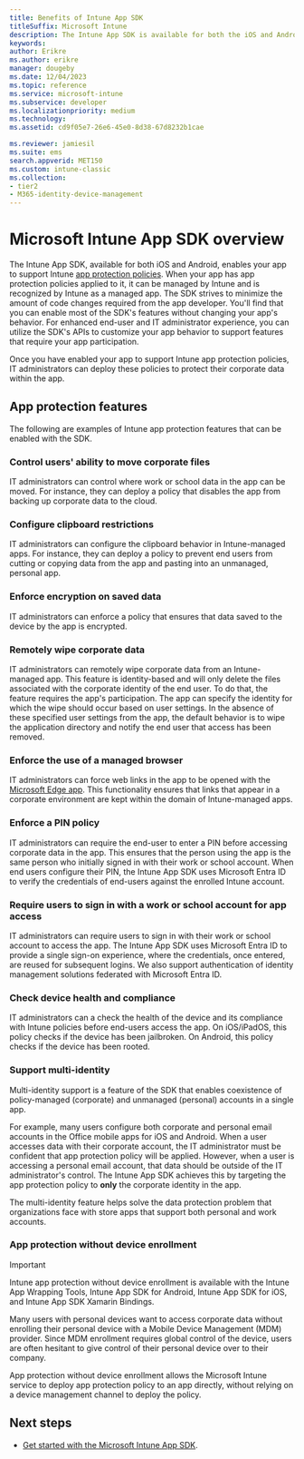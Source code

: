 ```yaml
---
title: Benefits of Intune App SDK 
titleSuffix: Microsoft Intune
description: The Intune App SDK is available for both the iOS and Android platforms, and enables mobile app management features with Microsoft Intune.
keywords:
author: Erikre
ms.author: erikre
manager: dougeby
ms.date: 12/04/2023
ms.topic: reference
ms.service: microsoft-intune
ms.subservice: developer
ms.localizationpriority: medium
ms.technology:
ms.assetid: cd9f05e7-26e6-45e0-8d38-67d8232b1cae

ms.reviewer: jamiesil
ms.suite: ems
search.appverid: MET150
ms.custom: intune-classic
ms.collection:
- tier2
- M365-identity-device-management
---
```


# Microsoft Intune App SDK overview
The Intune App SDK, available for both iOS and Android, enables your app to support Intune [app protection policies](../apps/app-protection-policy.md). When your app has app protection policies applied to it, it can be managed by Intune and is recognized by Intune as a managed app. The SDK strives to minimize the amount of code changes required from the app developer. You'll find that you can enable most of the SDK's features without changing your app's behavior. For enhanced end-user and IT administrator experience, you can utilize the SDK's APIs to customize your app behavior to support features that require your app participation.

Once you have enabled your app to support Intune app protection policies, IT administrators can deploy these policies to protect their corporate data within the app.

## App protection features

The following are examples of Intune app protection features that can be enabled with the SDK.

### Control users' ability to move corporate files
IT administrators can control where work or school data in the app can be moved. For instance, they can deploy a policy that disables the app from backing up corporate data to the cloud.

### Configure clipboard restrictions
IT administrators can configure the clipboard behavior in Intune-managed apps. For instance, they can deploy a policy to prevent end users from cutting or copying data from the app and pasting into an unmanaged, personal app.

### Enforce encryption on saved data
IT administrators can enforce a policy that ensures that data saved to the device by the app is encrypted.

### Remotely wipe corporate data
IT administrators can remotely wipe corporate data from an Intune-managed app. This feature is identity-based and will only delete the files associated with the corporate identity of the end user. To do that, the feature requires the app's participation. The app can specify the identity for which the wipe should occur based on user settings. In the absence of these specified user settings from the app, the default behavior is to wipe the application directory and notify the end user that access has been removed.

### Enforce the use of a managed browser
IT administrators can force web links in the app to be opened with the [Microsoft Edge app](../apps/manage-microsoft-edge.md). This functionality ensures that links that appear in a corporate environment are kept within the domain of Intune-managed apps.

### Enforce a PIN policy
IT administrators can require the end-user to enter a PIN before accessing corporate data in the app. This ensures that the person using the app is the same person who initially signed in with their work or school account. When end users configure their PIN, the Intune App SDK uses Microsoft Entra ID to verify the credentials of end-users against the enrolled Intune account.

### Require users to sign in with a work or school account for app access
IT administrators can require users to sign in with their work or school account to access the app. The Intune App SDK uses Microsoft Entra ID to provide a single sign-on experience, where the credentials, once entered, are reused for subsequent logins. We also support authentication of identity management solutions federated with Microsoft Entra ID.

### Check device health and compliance
IT administrators can a check the health of the device and its compliance with Intune policies before end-users access the app. On iOS/iPadOS, this policy checks if the device has been jailbroken. On Android, this policy checks if the device has been rooted.

### Support multi-identity
Multi-identity support is a feature of the SDK that enables coexistence of policy-managed (corporate) and unmanaged (personal) accounts in a single app.

For example, many users configure both corporate and personal email accounts in the Office mobile apps for iOS and Android. When a user accesses data with their corporate account, the IT administrator must be confident that app protection policy will be applied. However, when a user is accessing a personal email account, that data should be outside of the IT administrator's control. The Intune App SDK achieves this by targeting the app protection policy to **only** the corporate identity in the app.

The multi-identity feature helps solve the data protection problem that organizations face with store apps that support both personal and work accounts.
 
### App protection without device enrollment

>[!IMPORTANT]
>Intune app protection without device enrollment is available with the Intune App Wrapping Tools, Intune App SDK for Android, Intune App SDK for iOS, and Intune App SDK Xamarin Bindings.

Many users with personal devices want to access corporate data without enrolling their personal device with a Mobile Device Management (MDM) provider. Since MDM enrollment requires global control of the device, users are often hesitant to give control of their personal device over to their company.

App protection without device enrollment allows the Microsoft Intune service to deploy app protection policy to an app directly, without relying on a device management channel to deploy the policy.

## Next steps

- [Get started with the Microsoft Intune App SDK](app-sdk-get-started.md).
